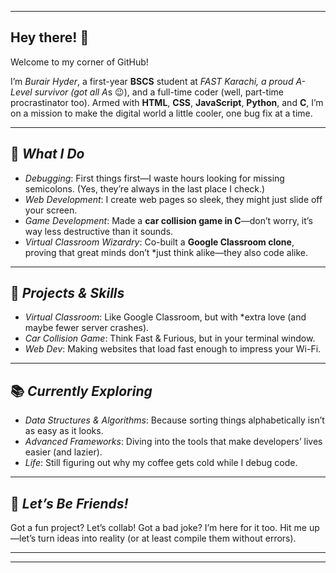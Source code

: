 <!--
**burair-hyder/burair-hyder** is a ✨ _special_ ✨ repository because its `README.md` (this file) appears on your GitHub profile.
-->

---

## Hey there! 👋  

Welcome to my corner of GitHub!  

I’m *Burair Hyder*, a first-year **BSCS** student at *FAST Karachi, a proud A-Level survivor (got all A*s 😉), and a full-time coder (well, part-time procrastinator too). Armed with **HTML**, **CSS**, **JavaScript**, **Python**, and **C**, I’m on a mission to make the digital world a little cooler, one bug fix at a time.  

---

## 🚀 *What I Do*  
- *Debugging*: First things first—I waste hours looking for missing semicolons. (Yes, they’re always in the last place I check.)  
- *Web Development*: I create web pages so sleek, they might just slide off your screen.  
- *Game Development*: Made a **car collision game in C**—don’t worry, it’s way less destructive than it sounds.  
- *Virtual Classroom Wizardry*: Co-built a **Google Classroom clone**, proving that great minds don’t *just think alike—they also code alike.  

---

## 🌟 *Projects & Skills*  
- *Virtual Classroom*: Like Google Classroom, but with *extra love (and maybe fewer server crashes).  
- *Car Collision Game*: Think Fast & Furious, but in your terminal window.  
- *Web Dev*: Making websites that load fast enough to impress your Wi-Fi.  

---

## 📚 *Currently Exploring*  
- *Data Structures & Algorithms*: Because sorting things alphabetically isn’t as easy as it looks.  
- *Advanced Frameworks*: Diving into the tools that make developers’ lives easier (and lazier).  
- *Life*: Still figuring out why my coffee gets cold while I debug code.  

---

## 🤝 *Let’s Be Friends!*  
Got a fun project? Let’s collab! Got a bad joke? I’m here for it too. Hit me up—let’s turn ideas into reality (or at least compile them without errors).

---
****
